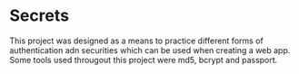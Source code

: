 # Secrets

This project was designed as a means to practice different forms of authentication adn securities which can be used when creating a web app. Some tools used througout this
project were md5, bcrypt and passport. 
